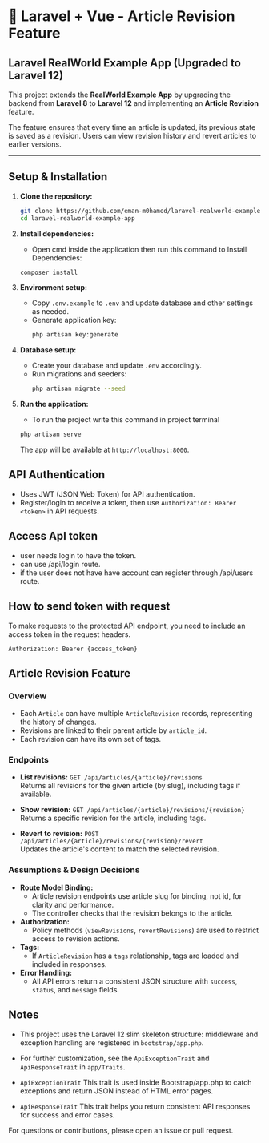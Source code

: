 # 📝 Laravel + Vue - Article Revision Feature

## Laravel RealWorld Example App (Upgraded to Laravel 12)

This project extends the **RealWorld Example App** by upgrading the backend from **Laravel 8** to **Laravel 12** and implementing an **Article Revision** feature.  

The feature ensures that every time an article is updated, its previous state is saved as a revision. Users can view revision history and revert articles to earlier versions.

---

## Setup & Installation

1. **Clone the repository:**
     ```sh
     git clone https://github.com/eman-m0hamed/laravel-realworld-example-app.git
     cd laravel-realworld-example-app
     ```

2. **Install dependencies:**
     - Open cmd inside the application then run this command to Install Dependencies:
     ```sh
     composer install
    
     ```

3. **Environment setup:**
     - Copy `.env.example` to `.env` and update database and other settings as needed.
     - Generate application key:
         ```sh
         php artisan key:generate
         ```

4. **Database setup:**
     - Create your database and update `.env` accordingly.
     - Run migrations and seeders:
         ```sh
         php artisan migrate --seed
         ```

5. **Run the application:**
    - To run the project write this command in project terminal
     ```sh
     php artisan serve
     ```
     The app will be available at `http://localhost:8000`.

## API Authentication
- Uses JWT (JSON Web Token) for API authentication.
- Register/login to receive a token, then use `Authorization: Bearer <token>` in API requests.

## Access ApI token
- user needs login to have the token.
- can use /api/login route.
- if the user does not have have account can register through /api/users route.

## How to send token with request
To make requests to the protected API endpoint, you need to include an access token in the request headers.
    
    Authorization: Bearer {access_token}



## Article Revision Feature

### Overview
- Each `Article` can have multiple `ArticleRevision` records, representing the history of changes.
- Revisions are linked to their parent article by `article_id`.
- Each revision can have its own set of tags.

### Endpoints
- **List revisions:** `GET /api/articles/{article}/revisions`  
    Returns all revisions for the given article (by slug), including tags if available.

- **Show revision:** `GET /api/articles/{article}/revisions/{revision}`  
    Returns a specific revision for the article, including tags.

- **Revert to revision:** `POST /api/articles/{article}/revisions/{revision}/revert`  
    Updates the article's content to match the selected revision.

### Assumptions & Design Decisions
- **Route Model Binding:**
    - Article revision endpoints use article slug for binding, not id, for clarity and performance.
    - The controller checks that the revision belongs to the article.
- **Authorization:**
    - Policy methods (`viewRevisions`, `revertRevisions`) are used to restrict access to revision actions.
- **Tags:**
    - If `ArticleRevision` has a `tags` relationship, tags are loaded and included in responses.
- **Error Handling:**
    - All API errors return a consistent JSON structure with `success`, `status`, and `message` fields.

## Notes
- This project uses the Laravel 12 slim skeleton structure: middleware and exception handling are registered in `bootstrap/app.php`.
- For further customization, see the `ApiExceptionTrait` and `ApiResponseTrait` in `app/Traits`.

- `ApiExceptionTrait` This trait is used inside Bootstrap/app.php to catch exceptions and return JSON instead of HTML error pages.

- `ApiResponseTrait` This trait helps you return consistent API responses for success and error cases.



For questions or contributions, please open an issue or pull request.



